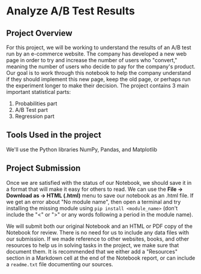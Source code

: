 # Analyze A/B Test Results
## Project Overview
For this project, we will be working to understand the results of an A/B test run by an e-commerce website. The company has developed a new web page in order to try and increase the number of users who "convert," meaning the number of users who decide to pay for the company's product. Our goal is to work through this notebook to help the company understand if they should implement this new page, keep the old page, or perhaps run the experiment longer to make their decision.
The project contains 3 main important statistical parts:
1. Probabilities part
2. A/B Test part
3. Regression part

## Tools Used in the project
We'll use the Python libraries NumPy, Pandas, and Matplotlib

## Project Submission
Once we are satisfied with the status of our Notebook, we should save it in a format that will make it easy for others to read. We can use the **File -> Download as -> HTML (.html)** menu to save our notebook as an .html file. If we get an error about "No module name", then open a terminal and try installing the missing module using `pip install <module_name>` (don't include the "<" or ">" or any words following a period in the module name).

We will submit both our original Notebook and an HTML or PDF copy of the Notebook for review. There is no need for us to include any data files with our submission. If we made reference to other websites, books, and other resources to help us in solving tasks in the project, we make sure that document them. It is recommended that we either add a "Resources" section in a Markdown cell at the end of the Notebook report, or can include a `readme.txt` file documenting our sources.
